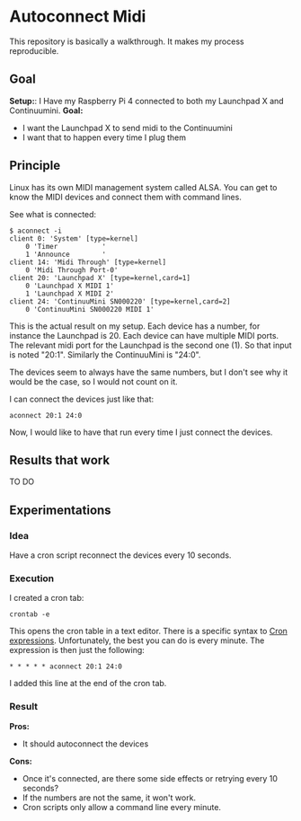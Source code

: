 # Autoconnect Midi

This repository is basically a walkthrough. It makes my process reproducible.

## Goal
**Setup:**: I Have my Raspberry Pi 4 connected to both my Launchpad X and Continuumini.
**Goal:**
* I want the Launchpad X to send midi to the Continuumini
* I want that to happen every time I plug them

## Principle
Linux has its own MIDI management system called ALSA.
You can get to know the MIDI devices and connect them with command lines.

See what is connected:
```
$ aconnect -i
client 0: 'System' [type=kernel]
    0 'Timer           '
    1 'Announce        '
client 14: 'Midi Through' [type=kernel]
    0 'Midi Through Port-0'
client 20: 'Launchpad X' [type=kernel,card=1]
    0 'Launchpad X MIDI 1'
    1 'Launchpad X MIDI 2'
client 24: 'ContinuuMini SN000220' [type=kernel,card=2]
    0 'ContinuuMini SN000220 MIDI 1'
```
This is the actual result on my setup. Each device has a number, for instance the Launchpad is 20.
Each device can have multiple MIDI ports. The relevant midi port for the Launchpad is the second one (1).
So that input is noted "20:1". Similarly the ContinuuMini is "24:0".

The devices seem to always have the same numbers, but I don't see why it would be the case, so I would not count on it.

I can connect the devices just like that:
```
aconnect 20:1 24:0
```

Now, I would like to have that run every time I just connect the devices.

## Results that work
TO DO

## Experimentations
### Idea
Have a cron script reconnect the devices every 10 seconds.

### Execution
I created a cron tab:
```
crontab -e
```
This opens the cron table in a text editor.
There is a specific syntax to [Cron expressions](https://en.wikipedia.org/wiki/Cron#CRON_expression).
Unfortunately, the best you can do is every minute.
The expression is then just the following:
```
* * * * * aconnect 20:1 24:0
```
I added this line at the end of the cron tab.

### Result

**Pros:**
* It should autoconnect the devices

**Cons:**
* Once it's connected, are there some side effects or retrying every 10 seconds?
* If the numbers are not the same, it won't work.
* Cron scripts only allow a command line every minute.
